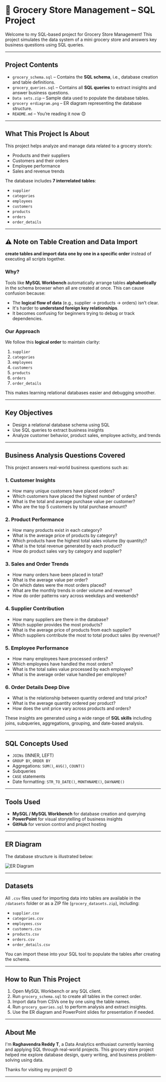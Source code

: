 # 🛒 Grocery Store Management – SQL Project

Welcome to my SQL-based project for Grocery Store Management! This project simulates the data system of a mini grocery store and answers key business questions using SQL queries.

---

##  Project Contents

- `grocery_schema.sql` – Contains the **SQL schema**, i.e., database creation and table definitions.
- `grocery_queries.sql` – Contains all **SQL queries** to extract insights and answer business questions.
- `Data sets.zip`  – Sample data used to populate the database tables.
- `grocery erdiagram.png` – ER diagram representing the database structure.
- `README.md` – You’re reading it now 😊

---

##  What This Project Is About

This project helps analyze and manage data related to a grocery store’s:
- Products and their suppliers
- Customers and their orders
- Employee performance
- Sales and revenue trends

The database includes **7 interrelated tables**:
- `supplier`
- `categories`
- `employees`
- `customers`
- `products`
- `orders`
- `order_details`

---

## ⚠️ Note on Table Creation and Data Import

 **create tables and import data one by one in a specific order** instead of executing all scripts together.

###  Why?
Tools like **MySQL Workbench** automatically arrange tables **alphabetically** in the schema browser when all are created at once. This can cause confusion because:
- The **logical flow of data** (e.g., supplier → products → orders) isn’t clear.
- It's harder to **understand foreign key relationships**.
- It becomes confusing for beginners trying to debug or track dependencies.

###  Our Approach
We follow this **logical order** to maintain clarity:
1. `supplier`
2. `categories`
3. `employees`
4. `customers`
5. `products`
6. `orders`
7. `order_details`

This makes learning relational databases easier and debugging smoother.

---

##  Key Objectives

- Design a relational database schema using SQL
- Use SQL queries to extract business insights
- Analyze customer behavior, product sales, employee activity, and trends

---

##  Business Analysis Questions Covered

This project answers real-world business questions such as:

### 1. Customer Insights
- How many unique customers have placed orders?
- Which customers have placed the highest number of orders?
- What is the total and average purchase value per customer?
- Who are the top 5 customers by total purchase amount?

### 2. Product Performance
- How many products exist in each category?
- What is the average price of products by category?
- Which products have the highest total sales volume (by quantity)?
- What is the total revenue generated by each product?
- How do product sales vary by category and supplier?

### 3. Sales and Order Trends
- How many orders have been placed in total?
- What is the average value per order?
- On which dates were the most orders placed?
- What are the monthly trends in order volume and revenue?
- How do order patterns vary across weekdays and weekends?

### 4. Supplier Contribution
- How many suppliers are there in the database?
- Which supplier provides the most products?
- What is the average price of products from each supplier?
- Which suppliers contribute the most to total product sales (by revenue)?

### 5. Employee Performance
- How many employees have processed orders?
- Which employees have handled the most orders?
- What is the total sales value processed by each employee?
- What is the average order value handled per employee?

### 6. Order Details Deep Dive
- What is the relationship between quantity ordered and total price?
- What is the average quantity ordered per product?
- How does the unit price vary across products and orders?

These insights are generated using a wide range of **SQL skills** including joins, subqueries, aggregations, grouping, and date-based analysis.

---

##  SQL Concepts Used

- `JOINs` (INNER, LEFT)
- `GROUP BY`, `ORDER BY`
- Aggregations: `SUM()`, `AVG()`, `COUNT()`
- Subqueries
- `CASE` statements
- Date formatting: `STR_TO_DATE()`, `MONTHNAME()`, `DAYNAME()`

---

##  Tools Used

- **MySQL / MySQL Workbench** for database creation and querying
- **PowerPoint** for visual storytelling of business insights
- **GitHub** for version control and project hosting

---

##  ER Diagram

The database structure is illustrated below:

![ER Diagram](grocery%20erdiagram.png)

---

##  Datasets

All `.csv` files used for importing data into tables are available in the `/datasets` folder or as a ZIP file (`grocery_datasets.zip`), including:

- `supplier.csv`
- `categories.csv`
- `employees.csv`
- `customers.csv`
- `products.csv`
- `orders.csv`
- `order_details.csv`

You can import these into your SQL tool to populate the tables after creating the schema.

---

##  How to Run This Project

1. Open MySQL Workbench or any SQL client.
2. Run `grocery_schema.sql` to create all tables in the correct order.
3. Import data from CSVs one by one using the table names.
4. Run `grocery_queries.sql` to perform analysis and extract insights.
5. Use the ER diagram and PowerPoint slides for presentation if needed.

---

##  About Me

I'm **Raghavendra Reddy T**, a Data Analytics enthusiast currently learning and applying SQL through real-world projects. This grocery store project helped me explore database design, query writing, and business problem-solving using data.

Thanks for visiting my project! 😊

---

